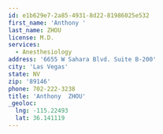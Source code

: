 ```yaml
---
id: e1b629e7-2a85-4931-8d22-81986025e532
first_name: 'Anthony '
last_name: ZHOU
license: M.D.
services:
  - Anesthesiology
address: '6655 W Sahara Blvd. Suite B-200'
city: 'Las Vegas'
state: NV
zip: '89146'
phone: 702-222-3238
title: 'Anthony  ZHOU'
_geoloc:
  lng: -115.22493
  lat: 36.141119
---
```

